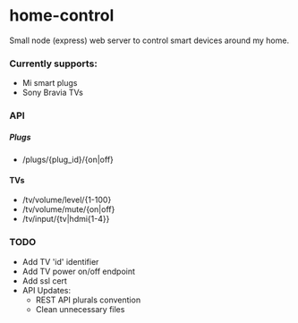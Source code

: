 # home-control

Small node (express) web server to control smart devices around my home.

### Currently supports:
- Mi smart plugs
- Sony Bravia TVs

### API
##### Plugs
- /plugs/{plug_id}/{on|off}

#### TVs
- /tv/volume/level/{1-100}
- /tv/volume/mute/{on|off}
- /tv/input/{tv|hdmi{1-4}}

### TODO
- Add TV 'id' identifier
- Add TV power on/off endpoint
- Add ssl cert
- API Updates:
  - REST API plurals convention
  - Clean unnecessary files
